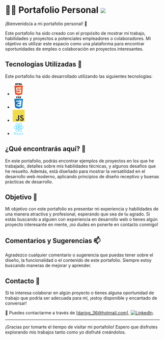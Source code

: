 # 👨‍💻 Portafolio Personal <img src="https://raw.githubusercontent.com/MartinHeinz/MartinHeinz/master/wave.gif" width="30px">

¡Bienvenido/a a mi portafolio personal! 🚀

Este portafolio ha sido creado con el propósito de mostrar mi trabajo, habilidades y proyectos a potenciales empleadores o colaboradores. Mi objetivo es utilizar este espacio como una plataforma para encontrar oportunidades de empleo o colaboración en proyectos interesantes.

## Tecnologías Utilizadas :wrench:

Este portafolio ha sido desarrollado utilizando las siguientes tecnologías:

- **<img src="https://raw.githubusercontent.com/devicons/devicon/master/icons/html5/html5-original-wordmark.svg" alt="html5" width="40" height="40"/>**
- **<img src="https://raw.githubusercontent.com/devicons/devicon/master/icons/css3/css3-original-wordmark.svg" alt="css3" width="40" height="40"/>**
- **<img src="https://raw.githubusercontent.com/devicons/devicon/master/icons/javascript/javascript-original.svg" alt="javascript" width="40" height="40"/>**
- **<img src="https://raw.githubusercontent.com/devicons/devicon/master/icons/react/react-original-wordmark.svg" alt="react" width="40" height="40"/>**

## ¿Qué encontrarás aquí? :file_folder:

En este portafolio, podrás encontrar ejemplos de proyectos en los que he trabajado, detalles sobre mis habilidades técnicas, y algunos desafíos que he resuelto. Además, está diseñado para mostrar la versatilidad en el desarrollo web moderno, aplicando principios de diseño receptivo y buenas prácticas de desarrollo.

## Objetivo :dart:

Mi objetivo con este portafolio es presentar mi experiencia y habilidades de una manera atractiva y profesional, esperando que sea de tu agrado. Si estás buscando a alguien con experiencia en desarrollo web o tienes algún proyecto interesante en mente, ¡no dudes en ponerte en contacto conmigo!

## Comentarios y Sugerencias :mailbox:

Agradezco cualquier comentario o sugerencia que puedas tener sobre el diseño, la funcionalidad o el contenido de este portafolio. Siempre estoy buscando maneras de mejorar y aprender.

## Contacto :iphone:

Si te interesa colaborar en algún proyecto o tienes alguna oportunidad de trabajo que podría ser adecuada para mí, ¡estoy disponible y encantado de conversar!

📧 Puedes contactarme a través de [dariog_36@hotmail.com], <a href="https://www.linkedin.com/in/hernan-dario-gomez-marquez-b12958203/" target="blank"><img src="https://img.shields.io/static/v1?style=for-the-badge&message=LinkedIn&color=0A66C2&logo=LinkedIn&logoColor=FFFFFF&label=" alt="LinkedIn" /></a>.

---

¡Gracias por tomarte el tiempo de visitar mi portafolio! Espero que disfrutes explorando mis trabajos tanto como yo disfruté creándolos.
